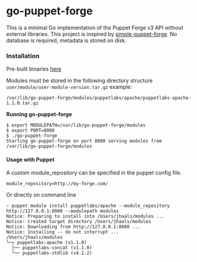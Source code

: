 # go-puppet-forge

This is a minimal Go implementation of the Puppet Forge v3 API without external libraries. This project is inspired by [simple-puppet-forge](https://github.com/dalen/simple-puppet-forge).
No database is required, metadata is stored on disk.

### Installation
Pre-built binaries [here](http://dl.bintray.com/jhaals/generic/go-puppet-forge/)

Modules must be stored in the following directory structure `user/module/user-module-version.tar.gz`
example:

    /var/lib/go-puppet-forge/modules/puppetlabs/apache/puppetlabs-apache-1.1.0.tar.gz

__Running go-puppet-forge__

    $ export MODULEPATH=/var/lib/go-puppet-forge/modules
    $ export PORT=8080
    $ ./go-puppet-forge
    Starting go-puppet-forge on port 8080 serving modules from /var/lib/go-puppet-forge/modules

#### Usage with Puppet
A custom module_repository can be specified in the puppet config file.

    module_repository=http://my-forge.com/

Or directly on command line

    ~ puppet module install puppetlabs/apache --module_repository http://127.0.0.1:8080 --modulepath modules
    Notice: Preparing to install into /Users/jhaals/modules ...
    Notice: Created target directory /Users/jhaals/modules
    Notice: Downloading from http://127.0.0.1:8080 ...
    Notice: Installing -- do not interrupt ...
    /Users/jhaals/modules
    └─┬ puppetlabs-apache (v1.1.0)
      ├── puppetlabs-concat (v1.1.0)
      └── puppetlabs-stdlib (v4.2.2)